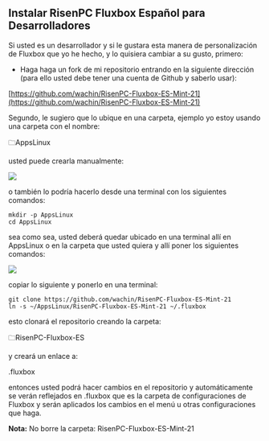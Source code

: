 ## Instalar RisenPC Fluxbox Español para Desarrolladores

Si usted es un desarrollador y si le gustara esta manera de personalización de Fluxbox que yo he hecho, y lo quisiera cambiar a su gusto, primero:

- Haga haga un fork de mi repositorio entrando en la siguiente dirección (para ello usted debe tener una cuenta de Github y saberlo usar):

[https://github.com/wachin/RisenPC-Fluxbox-ES-Mint-21](https://github.com/wachin/RisenPC-Fluxbox-ES-Mint-21)

Segundo, le sugiero que lo ubique en una carpeta, ejemplo yo estoy usando una carpeta con el nombre:

🗀AppsLinux

usted puede crearla manualmente:

![](/home/wachin/Dev-wachin/RisenPC-Fluxbox-ES/vx_images/300784791826807.png)

o también lo podría hacerlo desde una terminal con los siguientes comandos:

```
mkdir -p AppsLinux
cd AppsLinux
```

sea como sea, usted deberá quedar ubicado en una terminal allí en AppsLinux o en la carpeta que usted quiera y allí poner los siguientes comandos: 

![](/home/wachin/Dev-wachin/RisenPC-Fluxbox-ES/vx_images/509041601615899.png)

copiar lo siguiente y ponerlo en una terminal:

```
git clone https://github.com/wachin/RisenPC-Fluxbox-ES-Mint-21
ln -s ~/AppsLinux/RisenPC-Fluxbox-ES-Mint-21 ~/.fluxbox
```

esto clonará el repositorio creando la carpeta:

🗀RisenPC-Fluxbox-ES

y creará un enlace a:

.fluxbox

entonces usted podrá hacer cambios en el repositorio y automáticamente se verán reflejados en .fluxbox que es la carpeta de configuraciones de Fluxbox y serán aplicados los cambios en el menú u otras configuraciones que haga.

**Nota:** No borre la carpeta: RisenPC-Fluxbox-ES-Mint-21
